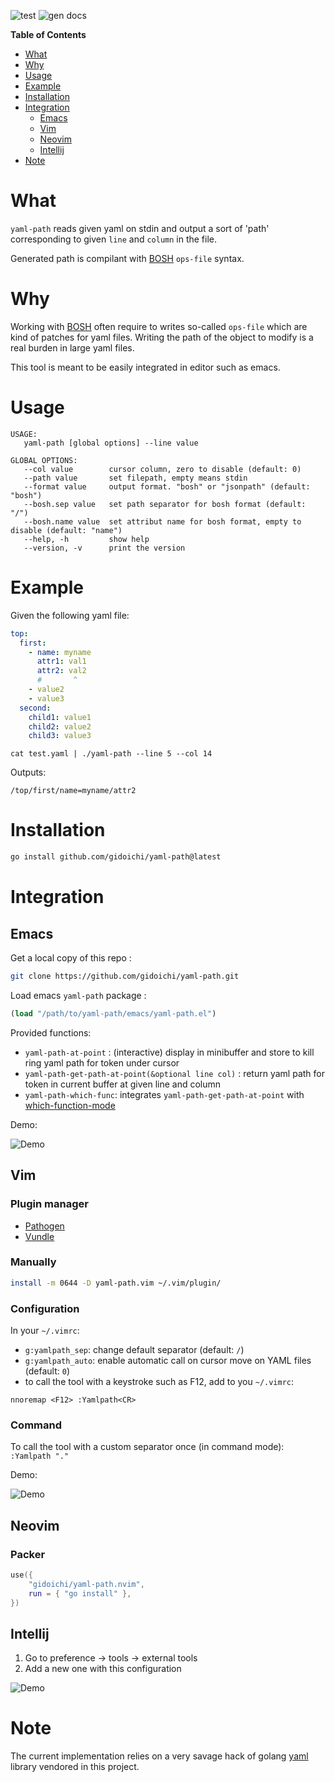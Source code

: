 <!-- Edit README.Rmd instead of README.md. DON'T EDIT README.md DIRECTLY. -->
<!-- README.md is generated from README.Rmd using following generator: -->
<!-- - knitr: https://github.com/yihui/knitr -->
<!-- - xpectr: https://github.com/LudvigOlsen/xpectr -->

![test](https://github.com/gidoichi/yaml-path/actions/workflows/test.yml/badge.svg?branch=main)
![gen docs](https://github.com/gidoichi/yaml-path/actions/workflows/gen-docs.yml/badge.svg?branch=main)

**Table of Contents**

- [What](#what)
- [Why](#why)
- [Usage](#usage)
- [Example](#example)
- [Installation](#installation)
- [Integration](#integration)
    - [Emacs](#emacs)
    - [Vim](#vim)
    - [Neovim](#neovim)
    - [Intellij](#intellij)
- [Note](#note)

# What

`yaml-path` reads given yaml on stdin and output a sort of 'path' corresponding
to given `line` and `column` in the file.

Generated path is compilant with [BOSH](https://bosh.io/docs/cli-v2/) `ops-file`
syntax.

# Why

Working with [BOSH](https://bosh.io/docs/cli-v2/) often require to writes
so-called `ops-file` which are kind of patches for yaml files. Writing the path
of the object to modify is a real burden in large yaml files.

This tool is meant to be easily integrated in editor such as emacs.

# Usage


```
USAGE:
   yaml-path [global options] --line value

GLOBAL OPTIONS:
   --col value        cursor column, zero to disable (default: 0)
   --path value       set filepath, empty means stdin
   --format value     output format. "bosh" or "jsonpath" (default: "bosh")
   --bosh.sep value   set path separator for bosh format (default: "/")
   --bosh.name value  set attribut name for bosh format, empty to disable (default: "name")
   --help, -h         show help
   --version, -v      print the version
```

# Example

Given the following yaml file:

```yaml
top:
  first:
    - name: myname
      attr1: val1
      attr2: val2
      #       ^
    - value2
    - value3
  second:
    child1: value1
    child2: value2
    child3: value3
```

`cat test.yaml | ./yaml-path --line 5 --col 14`

Outputs:

```
/top/first/name=myname/attr2
```

# Installation

```bash
go install github.com/gidoichi/yaml-path@latest
```

# Integration

## Emacs

Get a local copy of this repo :

```bash
git clone https://github.com/gidoichi/yaml-path.git
```

Load emacs `yaml-path` package :

```lisp
(load "/path/to/yaml-path/emacs/yaml-path.el")
```

Provided functions:

- `yaml-path-at-point` : (interactive) display in minibuffer and store to kill
  ring yaml path for token under cursor
- `yaml-path-get-path-at-point(&optional line col)` : return yaml path for token
  in current buffer at given line and column
- `yaml-path-which-func`: integrates `yaml-path-get-path-at-point` with
  [which-function-mode](https://www.emacswiki.org/emacs/WhichFuncMode)

Demo:

![Demo](./doc/demo-emacs.gif)

## Vim

### Plugin manager

- [Pathogen](https://github.com/tpope/vim-pathogen)
- [Vundle](https://github.com/VundleVim/Vundle.vim)

### Manually

```bash
install -m 0644 -D yaml-path.vim ~/.vim/plugin/
```

### Configuration

In your `~/.vimrc`:

- `g:yamlpath_sep`: change default separator (default: `/`)
- `g:yamlpath_auto`: enable automatic call on cursor move on YAML files
  (default: `0`)
- to call the tool with a keystroke such as F12, add to you `~/.vimrc`:

```
nnoremap <F12> :Yamlpath<CR>
```
### Command

To call the tool with a custom separator once (in command mode): `:Yamlpath "."`

Demo:

![Demo](./doc/demo-vim.gif)


## Neovim

### Packer

```lua
use({
    "gidoichi/yaml-path.nvim",
    run = { "go install" },
})
```

## Intellij

1. Go to preference -> tools -> external tools
2. Add a new one with this configuration

![Demo](./doc/config-intellij.png)

# Note

The current implementation relies on a very savage hack of golang
[yaml](https://github.com/go-yaml/yaml) library vendored in this project.
